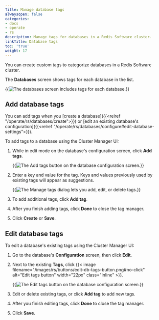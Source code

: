 ```yaml
---
Title: Manage database tags
alwaysopen: false
categories:
- docs
- operate
- rs
description: Manage tags for databases in a Redis Software cluster.
linkTitle: Database tags
toc: 'true'
weight: 17
---
```


You can create custom tags to categorize databases in a Redis Software cluster. 

The **Databases** screen shows tags for each database in the list.

{{<image filename="images/rs/screenshots/databases/view-db-list-tags.png" alt="The databases screen includes tags for each database.">}}

## Add database tags

You can add tags when you [create a database]({{<relref "/operate/rs/databases/create">}}) or [edit an existing database's configuration]({{<relref "/operate/rs/databases/configure#edit-database-settings">}}).

To add tags to a database using the Cluster Manager UI:

1. While in edit mode on the database's configuration screen, click **Add tags**.

    {{<image filename="images/rs/screenshots/databases/add-db-tags-button.png" alt="The Add tags button on the database configuration screen.">}}

1. Enter a key and value for the tag. Keys and values previously used by existing tags will appear as suggestions.

    {{<image filename="images/rs/screenshots/databases/manage-db-tags-dialog-suggestions.png" alt="The Manage tags dialog lets you add, edit, or delete tags.">}}

1. To add additional tags, click **Add tag**.

1. After you finish adding tags, click **Done** to close the tag manager.

1. Click **Create** or **Save**.

## Edit database tags

To edit a database's existing tags using the Cluster Manager UI:

1. Go to the database's **Configuration** screen, then click **Edit**.

1. Next to the existing **Tags**, click {{< image filename="/images/rs/buttons/edit-db-tags-button.png#no-click" alt="Edit tags button" width="22px" class="inline" >}}.

    {{<image filename="images/rs/screenshots/databases/edit-db-tags-button-location.png" alt="The Edit tags button on the database configuration screen.">}}

1. Edit or delete existing tags, or click **Add tag** to add new tags.

1. After you finish editing tags, click **Done** to close the tag manager.

1. Click **Save**.
